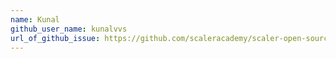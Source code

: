 ```yaml
---
name: Kunal
github_user_name: kunalvvs
url_of_github_issue: https://github.com/scaleracademy/scaler-open-source-september-challenge/issues/146
---
```


